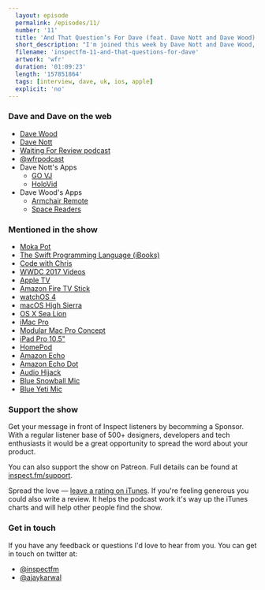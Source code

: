 ```yaml
---
  layout: episode
  permalink: /episodes/11/
  number: '11'
  title: 'And That Question’s For Dave (feat. Dave Nott and Dave Wood)'
  short_description: "I'm joined this week by Dave Nott and Dave Wood, two iOS developers who also host their own podcast called Waiting For Review. We discuss life as an indie developer, a roundup of WWDC 2017 and podcasting."
  filename: 'inspectfm-11-and-that-questions-for-dave'
  artwork: 'wfr'
  duration: '01:09:23'
  length: '157851864'
  tags: [interview, dave, uk, ios, apple]
  explicit: 'no'
---
```


### Dave and Dave on the web
- [Dave Wood](https://twitter.com/dwroboheadz)
- [Dave Nott](https://twitter.com/_davenott)
- [Waiting For Review podcast](https://waitingforreview.fireside.fm)
- [@wfrpodcast](https://twitter.com/wfrpodcast)
- Dave Nott's Apps
  - [GO VJ](http://www.govj.tech)
  - [HoloVid](http://getholovid.com/)
- Dave Wood's Apps
  - [Armchair Remote](http://www.armchair-remote.com)
  - [Space Readers](https://itunes.apple.com/gb/app/space-readers-learn-to-read-high-frequency-words/id1158521943?mt=8)

### Mentioned in the show
- [Moka Pot](https://en.wikipedia.org/wiki/Moka_pot)
- [The Swift Programming Language (iBooks)](https://itunes.apple.com/gb/book/the-swift-programming-language-swift-4-beta/id1002622538?mt=11)
- [Code with Chris](http://codewithchris.com/how-to-make-an-iphone-app/)
- [WWDC 2017 Videos](https://developer.apple.com/videos/wwdc2017)
- [Apple TV](https://www.apple.com/uk/tv/)
- [Amazon Fire TV Stick](http://amzn.to/2tetjpA)
- [watchOS 4](https://www.apple.com/uk/watchos/)
- [macOS High Sierra](https://www.apple.com/uk/macos/high-sierra-preview/)
- [OS X Sea Lion](https://youtu.be/iTIEf7RLm-k?t=20)
- [iMac Pro](https://www.apple.com/uk/imac-pro/)
- [Modular Mac Pro Concept](https://www.youtube.com/watch?v=ZwGYDjQFFL8)
- [iPad Pro 10.5"](https://www.apple.com/uk/ipad-pro/)
- [HomePod](https://www.apple.com/uk/homepod/)
- [Amazon Echo](http://amzn.to/2ua3WBL)
- [Amazon Echo Dot](http://amzn.to/2uab418)
- [Audio Hijack](https://rogueamoeba.com/audiohijack/)
- [Blue Snowball Mic](http://amzn.to/2u9J1P5)
- [Blue Yeti Mic](http://amzn.to/2teJK5e)


### Support the show

Get your message in front of Inspect listeners by becomming a Sponsor. With a regular listener base of 500+ designers, developers and tech enthusiasts it would be a great opportunity to spread the word about your product.

You can also support the show on Patreon. Full details can be found at [inspect.fm/support](http://inspect.fm/support/).

Spread the love &mdash; <a target="_blank" href="{{ site.feeds.itunes }}">leave a rating on iTunes</a>. If you're feeling generous you could also write a review. It helps the podcast work it's way up the iTunes charts and will help other people find the show.


### Get in touch

If you have any feedback or questions I'd love to hear from you. You can get in touch on twitter at:

- [@inspectfm](http://twitter.com/inspectfm)
- [@ajaykarwal](http://twitter.com/ajaykarwal)
